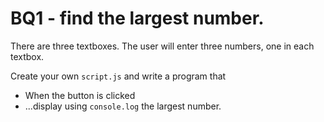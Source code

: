 # BQ1 - find the largest number.

There are three textboxes. The user will enter three numbers, one in each textbox.

Create your own `script.js` and write a program that

* When the button is clicked
* ...display using `console.log` the largest number.

